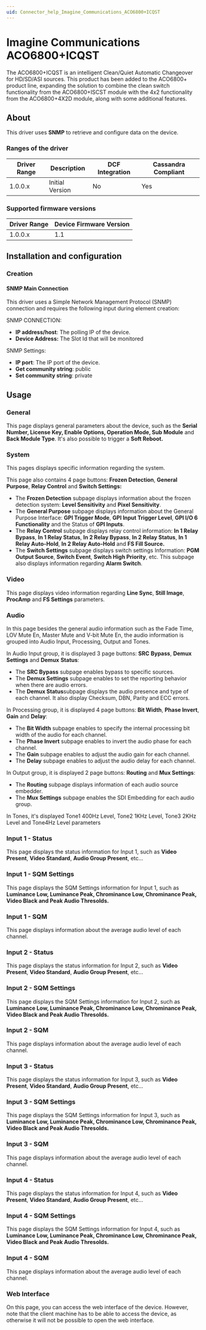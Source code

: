 ```yaml
---
uid: Connector_help_Imagine_Communications_ACO6800+ICQST
---
```


# Imagine Communications ACO6800+ICQST

The ACO6800+ICQST is an intelligent Clean/Quiet Automatic Changeover for HD/SD/ASI sources. This product has been added to the ACO6800+ product line, expanding the solution to combine the clean switch functionality from the ACO6800+ISCST module with the 4x2 functionality from the ACO6800+4X2D module, along with some additional features.

## About

This driver uses **SNMP** to retrieve and configure data on the device.

### Ranges of the driver

| **Driver Range** | **Description** | **DCF Integration** | **Cassandra Compliant** |
|------------------|-----------------|---------------------|-------------------------|
| 1.0.0.x          | Initial Version | No                  | Yes                     |

### Supported firmware versions

| **Driver Range** | **Device Firmware Version** |
|------------------|-----------------------------|
| 1.0.0.x          | 1.1                         |

## Installation and configuration

### Creation

#### SNMP Main Connection

This driver uses a Simple Network Management Protocol (SNMP) connection and requires the following input during element creation:

SNMP CONNECTION:

- **IP address/host**: The polling IP of the device.
- **Device Address:** The Slot Id that will be monitored

SNMP Settings:

- **IP port**: The IP port of the device.
- **Get community string**: public
- **Set community string**: private

## Usage

### General

This page displays general parameters about the device, such as the **Serial Number, License Key, Enable Options, Operation Mode, Sub Module** and **Back Module Type**. It's also possible to trigger a **Soft Reboot.**

### System

This pages displays specific information regarding the system.

This page also contains 4 page buttons: **Frozen Detection**, **General Purpose**, **Relay Control** and **Switch Settings:**

- The **Frozen Detection** subpage displays information about the frozen detection system: **Level Sensitivity** and **Pixel Sensitivity**.
- The **General Purpose** subpage displays information about the General Purpose Interface: **GPI Trigger Mode**, **GPI Input Trigger Level**, **GPI I/O 6 Functionality** and the Status of **GPI Inputs**.
- The **Relay Control** subpage displays relay control information: **In 1 Relay Bypass**, **In 1 Relay Status**, **In 2 Relay Bypass**, **In 2 Relay Status**, **In 1 Relay Auto-Hold**, **In 2 Relay Auto-Hold** and **FS Fill Source.**
- The **Switch Settings** subpage displays switch settings Information: **PGM Output Source**, **Switch Event**, **Switch High Priority**, etc. This subpage also displays information regarding **Alarm Switch**.

### Video

This page displays video information regarding **Line Sync**, **Still Image**, **ProcAmp** and **FS Settings** parameters.

### Audio

In this page besides the general audio information such as the Fade Time, LOV Mute En, Master Mute and V-bit Mute En, the audio information is grouped into Audio Input, Processing, Output and Tones.

In Audio Input group, it is displayed 3 page buttons: **SRC** **Bypass**, **Demux** **Settings** and **Demux** **Status**:

- The **SRC Bypass** subpage enables bypass to specific sources.
- The **Demux Settings** subpage enables to set the reporting behavior when there are audio errors.
- The **Demux Status**subpage displays the audio presence and type of each channel. It also display Checksum, DBN, Parity and ECC errors.

In Processing group, it is displayed 4 page buttons: **Bit Width**, **Phase Invert**, **Gain** and **Delay**:

- The **Bit Width** subpage enables to specify the internal processing bit width of the audio for each channel.
- The **Phase Invert** subpage enables to invert the audio phase for each channel.
- The **Gain** subpage enables to adjust the audio gain for each channel.
- The **Delay** subpage enables to adjust the audio delay for each channel.

In Output group, it is displayed 2 page buttons: **Routing** and **Mux Settings**:

- The **Routing** subpage displays information of each audio source embedder.
- The **Mux Settings** subpage enables the SDI Embedding for each audio group.

In Tones, it's displayed Tone1 400Hz Level, Tone2 1KHz Level, Tone3 2KHz Level and Tone4Hz Level parameters

### Input 1 - Status

This page displays the status information for Input 1, such as **Video Present**, **Video Standard**, **Audio Group Present**, etc...

### Input 1 - SQM Settings

This page displays the SQM Settings information for Input 1, such as **Luminance Low, Luminance Peak, Chrominance Low, Chrominance Peak, Video Black and Peak Audio Thresolds.**

### Input 1 - SQM

This page displays information about the average audio level of each channel.

### Input 2 - Status

This page displays the status information for Input 2, such as **Video Present**, **Video Standard**, **Audio Group Present**, etc...

### Input 2 - SQM Settings

This page displays the SQM Settings information for Input 2, such as **Luminance Low, Luminance Peak, Chrominance Low, Chrominance Peak, Video Black and Peak Audio Thresolds.**

### Input 2 - SQM

This page displays information about the average audio level of each channel.

### Input 3 - Status

This page displays the status information for Input 3, such as **Video Present**, **Video Standard**, **Audio Group Present**, etc...

### Input 3 - SQM Settings

This page displays the SQM Settings information for Input 3, such as **Luminance Low, Luminance Peak, Chrominance Low, Chrominance Peak, Video Black and Peak Audio Thresolds.**

### Input 3 - SQM

This page displays information about the average audio level of each channel.

### Input 4 - Status

This page displays the status information for Input 4, such as **Video Present**, **Video Standard**, **Audio Group Present**, etc...

### Input 4 - SQM Settings

This page displays the SQM Settings information for Input 4, such as **Luminance Low, Luminance Peak, Chrominance Low, Chrominance Peak, Video Black and Peak Audio Thresolds.**

### Input 4 - SQM

This page displays information about the average audio level of each channel.

### Web Interface

On this page, you can access the web interface of the device. However, note that the client machine has to be able to access the device, as otherwise it will not be possible to open the web interface.
